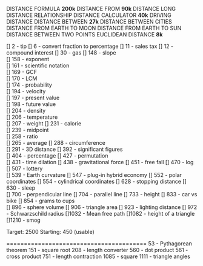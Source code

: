 DISTANCE FORMULA 							**200k**
DISTANCE FROM                 **90k**
DISTANCE
LONG DISTANCE RELATIONSHIP
DISTANCE CALCULATOR           **40k**
DRIVING DISTANCE
DISTANCE BETWEEN 							**27k**
DISTANCE BETWEEN CITIES
DISTANCE FROM EARTH TO MOON
DISTANCE FROM EARTH TO SUN
DISTANCE BETWEEN TWO POINTS
EUCLIDEAN DISTANCE						**8k**


[]   2 - tip
[]   6 - convert fraction to percentage
[] 	11 - sales tax
[] 	12 - compound interest
[] 	30 - gas
[] 148 - slope	
[] 158 - exponent	
[] 161 - scientific notation	
[] 169 - GCF	
[] 170 - LCM	
[] 174 - probability	
[] 194 - velocity	
[] 197 - present value	
[] 198 - future value	
[] 204 - density	
[] 206 - temperature	
[] 207 - weight	
[] 231 - calorie	
[] 239 - midpoint	
[] 258 - ratio	
[] 265 - average
[] 288 - circumference	
[] 291 - 3D distance
[] 392 - significant figures	
[] 404 - percentage	
[] 427 - permutation	
[] 431 - time dilation
[] 438 - gravitational force
[] 451 - free fall
[] 470 - log	
[] 507 - lottery	
[] 539 - Earth curvature
[] 547 - plug-in hybrid economy
[] 552 - polar coordinates
[] 554 - cylindrical coordinates
[] 628 - stopping distance
[] 630 - sleep	
[] 700 - perpendicular line
[] 704 - parallel line
[] 733 - height	
[] 833 - car vs bike
[] 854 - grams to cups	
[] 896 - sphere volume
[] 906 - triangle area
[] 923 - lighting distance
[] 972 - Schwarzschild radius
[]1032 - Mean free path
[]1082 - height of a triangle
[]1210 - smog

Target: 2500
Starting: 450 (usable)

========================================
53 - Pythagorean theorem
151 - square root
208 - length converter
560 - dot product
561 - cross product
751 - length contraction
1085 - square
1111 - triangle angles
